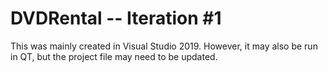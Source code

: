 # DVDRental -- Iteration #1

This was mainly created in Visual Studio 2019. However, it may also be run in QT, but the project file may need to be updated.
